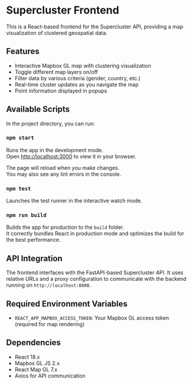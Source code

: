 # Supercluster Frontend

This is a React-based frontend for the Supercluster API, providing a map visualization of clustered geospatial data.

## Features

- Interactive Mapbox GL map with clustering visualization
- Toggle different map layers on/off
- Filter data by various criteria (gender, country, etc.)
- Real-time cluster updates as you navigate the map
- Point information displayed in popups

## Available Scripts

In the project directory, you can run:

### `npm start`

Runs the app in the development mode.\
Open [http://localhost:3000](http://localhost:3000) to view it in your browser.

The page will reload when you make changes.\
You may also see any lint errors in the console.

### `npm test`

Launches the test runner in the interactive watch mode.

### `npm run build`

Builds the app for production to the `build` folder.\
It correctly bundles React in production mode and optimizes the build for the best performance.

## API Integration

The frontend interfaces with the FastAPI-based Supercluster API. It uses relative URLs and a proxy configuration to communicate with the backend running on `http://localhost:8000`.

## Required Environment Variables

- `REACT_APP_MAPBOX_ACCESS_TOKEN`: Your Mapbox GL access token (required for map rendering)

## Dependencies

- React 18.x
- Mapbox GL JS 2.x
- React Map GL 7.x
- Axios for API communication 